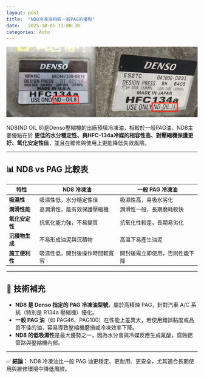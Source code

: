 ```yaml
---
layout: post
title:  "ND8冷凍油相較一般PAG的優點"
date:   2025-10-05 13:00:30
categories: Auto
---
```


![Denso壓縮機標籤](/images/nd8nd11.png#pic_center)

ND8(ND OIL 8)是Denso壓縮機的出廠預填冷凍油，相較於一般PAG油，ND8主要優點在於 **更佳的水分穩定性、與HFC-134a冷媒的相容性高、對壓縮機保護更好、氧化安定性佳**，並且在維修與使用上更能降低失效風險。  

---

## 📊 ND8 vs PAG 比較表

| 特性 | **ND8 冷凍油** | **一般 PAG 冷凍油** | 
|------|----------------|----------------------|
| **吸濕性** | 吸濕性低，水分穩定性佳 | 吸濕性高，易吸水劣化 |
| **潤滑性能** | 高潤滑性，能有效保護壓縮機 | 潤滑性一般，長期磨耗較快 |
| **氧化安定性** | 抗氧化能力強，不易變質 | 抗氧化性較差，長期易劣化 |
| **沉積物生成** | 不易形成油泥與沉積物 | 高溫下易產生油泥 |
| **施工便利性** | 吸濕性低，開封後操作時間較寬容 | 開封後需立即使用，否則性能下降 |

---

## 🔧 技術補充
- **ND8 是 Denso 指定的 PAG 冷凍油型號**，屬於高精煉 PAG，針對汽車 A/C 系統（特別是 R134a 壓縮機）優化。  
- **一般 PAG 油**（如 PAG46、PAG100）在性能上差異大，若使用錯誤黏度或品質不佳的油，容易導致壓縮機磨損或冷凍效率下降。  
- **ND8 的低吸濕性**是最大優勢之一，因為水分會與冷媒反應生成氟酸，腐蝕鋁管路與壓縮機內部。  

---

✅ **結論：** ND8 冷凍油比一般 PAG 油更穩定、更耐用、更安全，尤其適合長期使用與維修環境中降低風險。  